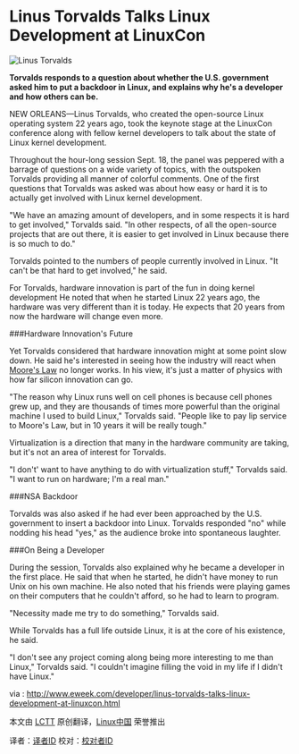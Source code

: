 Linus Torvalds Talks Linux Development at LinuxCon
==================================================

![Linus Torvalds](http://www.eweek.com/imagesvr_ce/7441/290_Linus.jpg)

**Torvalds responds to a question about whether the U.S. government asked him to put a backdoor in Linux, and explains why he's a developer and how others can be.**

NEW ORLEANS—Linus Torvalds, who created the open-source Linux operating system 22 years ago, took the keynote stage at the LinuxCon conference along with fellow kernel developers to talk about the state of Linux kernel development.

Throughout the hour-long session Sept. 18, the panel was peppered with a barrage of questions on a wide variety of topics, with the outspoken Torvalds providing all manner of colorful comments.
One of the first questions that Torvalds was asked was about how easy or hard it is to actually get involved with Linux kernel development.

"We have an amazing amount of developers, and in some respects it is hard to get involved," Torvalds said. "In other respects, of all the open-source projects that are out there, it is easier to get involved in Linux because there is so much to do."

Torvalds pointed to the numbers of people currently involved in Linux. "It can't be that hard to get involved," he said.

For Torvalds, hardware innovation is part of the fun in doing kernel development He noted that when he started Linux 22 years ago, the hardware was very different than it is today. He expects that 20 years from now the 
hardware will change even more.

###Hardware Innovation's Future

Yet Torvalds considered that hardware innovation might at some point slow down. He said he's interested in seeing how the industry will react when [Moore's Law][1] no longer works. In his view, it's just a matter of physics with how far silicon innovation can go.

"The reason why Linux runs well on cell phones is because cell phones grew up, and they are thousands of times more powerful than the original machine I used to build Linux," Torvalds said. "People like to pay lip service to Moore's Law, but in 10 years it will be really tough."

Virtualization is a direction that many in the hardware community are taking, but it's not an area of interest for Torvalds.

"I don't' want to have anything to do with virtualization stuff," Torvalds said. "I want to run on hardware; I'm a real man."

###NSA Backdoor

Torvalds was also asked if he had ever been approached by the U.S. government to insert a backdoor into Linux.
Torvalds responded "no" while nodding his head "yes," as the audience broke into spontaneous laughter.

###On Being a Developer

During the session, Torvalds also explained why he became a developer in the first place. He said that when he started, he didn't have money to run Unix on his own machine. He also noted that his friends were playing games on their computers that he couldn't afford, so he had to learn to program.

"Necessity made me try to do something," Torvalds said.

While Torvalds has a full life outside Linux, it is at the core of his existence, he said.

"I don't see any project coming along being more interesting to me than Linux," Torvalds said. "I couldn't imagine filling the void in my life if I didn't have Linux."

via : http://www.eweek.com/developer/linus-torvalds-talks-linux-development-at-linuxcon.html

本文由 [LCTT][] 原创翻译，[Linux中国][] 荣誉推出

译者：[译者ID][] 校对：[校对者ID][]

[LCTT]:https://github.com/LCTT/TranslateProject
[Linux中国]:http://linux.cn/portal.php
[译者ID]:http://linux.cn/space/译者ID
[校对者ID]:http://linux.cn/space/校对者ID

[1]:http://en.wikipedia.org/wiki/Moore%27s_law